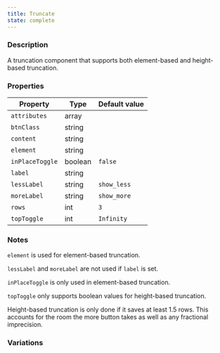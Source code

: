 ```yaml
---
title: Truncate
state: complete
---
```


### Description

A truncation component that supports both element-based and height-based truncation.

### Properties

| Property        | Type    | Default value |
| --------------- | ------- | ------------- |
| `attributes`    | array   |               |
| `btnClass`      | string  |               |
| `content`       | string  |               |
| `element`       | string  |               |
| `inPlaceToggle` | boolean | `false`       |
| `label`         | string  |               |
| `lessLabel`     | string  | `show_less`   |
| `moreLabel`     | string  | `show_more`   |
| `rows`          | int     | `3`           |
| `topToggle`     | int     | `Infinity`    |

### Notes

`element` is used for element-based truncation.

`lessLabel` and `moreLabel` are not used if `label` is set.

`inPlaceToggle` is only used in element-based truncation.

`topToggle` only supports boolean values for height-based truncation.

Height-based truncation is only done if it saves at least 1.5 rows. This accounts for the room the more button takes as well as any fractional imprecision.

### Variations
